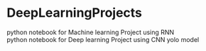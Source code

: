 # DeepLearningProjects
python notebook for Machine learning Project using RNN  
python notebook for Deep learning Project using CNN yolo model
